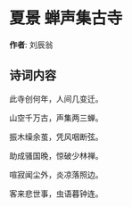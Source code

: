# 夏景 蝉声集古寺

**作者**: 刘辰翁

## 诗词内容

此寺创何年，人间几变迁。

山空千万古，声集两三蝉。

振木缲余茧，凭风咽断弦。

助成骚国晚，惊破少林禅。

喧寂闻尘外，炎凉落照边。

客来悲世事，虫语暮钟连。

